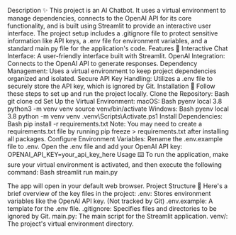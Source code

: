 Description ✨ This project is an AI Chatbot. It uses a virtual environment to manage dependencies, connects to the OpenAI API for its core functionality, and is built using Streamlit to provide an interactive user interface. The project setup includes a .gitignore file to protect sensitive information like API keys, a .env file for environment variables, and a standard main.py file for the application's code.
Features 🤖 Interactive Chat Interface: A user-friendly interface built with Streamlit.
OpenAI Integration: Connects to the OpenAI API to generate responses.
Dependency Management: Uses a virtual environment to keep project dependencies organized and isolated.
Secure API Key Handling: Utilizes a .env file to securely store the API key, which is ignored by Git.
Installation 🔧 Follow these steps to set up and run the project locally.
Clone the Repository:
Bash
git clone cd Set Up the Virtual Environment:
macOS:
Bash
pyenv local 3.8 python3 -m venv venv source venv/bin/activate Windows:
Bash
pyenv local 3.8 python -m venv venv .venv\Scripts\Activate.ps1 Install Dependencies:
Bash
pip install -r requirements.txt Note: You may need to create a requirements.txt file by running pip freeze > requirements.txt after installing all packages.
Configure Environment Variables:
Rename the .env.example file to .env.
Open the .env file and add your OpenAI API key:
OPENAI_API_KEY=your_api_key_here
Usage ⌨️ To run the application, make sure your virtual environment is activated, and then execute the following command:
Bash
streamlit run main.py
 
The app will open in your default web browser.
Project Structure 📁 Here's a brief overview of the key files in the project:
.env: Stores environment variables like the OpenAI API key. (Not tracked by Git)
.env.example: A template for the .env file.
.gitignore: Specifies files and directories to be ignored by Git.
main.py: The main script for the Streamlit application.
venv/: The project's virtual environment directory.


 

